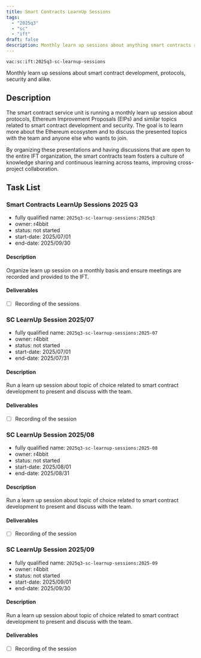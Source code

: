 ```yaml
---
title: Smart Contracts LearnUp Sessions
tags:
  - "2025q3"
  - "sc"
  - "ift"
draft: false
description: Monthly learn up sessions about anything smart contracts related.
---
```


`vac:sc:ift:2025q3-sc-learnup-sessions`

Monthly learn up sessions about smart contract development, protocols, security and alike.

## Description

The smart contract service unit is running a monthly learn up session about protocols, 
Ethereum Improvement Proposals (EIPs) and similar topics related to smart contract development and security.
The goal is to learn more about the Ethereum ecosystem and to discuss the presented topics with the team and anyone else who wants to join.

By organizing these presentations and having discussions that are open to the entire IFT organization,
the smart contracts team fosters a culture of knowledge sharing and continuous learning across teams,
improving cross-project collaboration.

## Task List

### Smart Contracts LearnUp Sessions 2025 Q3

* fully qualified name: `2025q3-sc-learnup-sessions:2025q3`
* owner: r4bbit
* status: not started
* start-date: 2025/07/01
* end-date: 2025/09/30

#### Description

Organize learn up session on a monthly basis and ensure meetings are recorded and provided to the IFT.

#### Deliverables

- [ ] Recording of the sessions

### SC LearnUp Session 2025/07

* fully qualified name: `2025q3-sc-learnup-sessions:2025-07`
* owner: r4bbit
* status: not started
* start-date: 2025/07/01
* end-date: 2025/07/31

#### Description

Run a learn up session about topic of choice related to smart contract development to present and discuss with the team.

#### Deliverables

- [ ] Recording of the session

### SC LearnUp Session 2025/08

* fully qualified name: `2025q3-sc-learnup-sessions:2025-08`
* owner: r4bbit
* status: not started
* start-date: 2025/08/01
* end-date: 2025/08/31

#### Description

Run a learn up session about topic of choice related to smart contract development to present and discuss with the team.

#### Deliverables

- [ ] Recording of the session

### SC LearnUp Session 2025/09

* fully qualified name: `2025q3-sc-learnup-sessions:2025-09`
* owner: r4bbit
* status: not started
* start-date: 2025/09/01
* end-date: 2025/09/30

#### Description

Run a learn up session about topic of choice related to smart contract development to present and discuss with the team.

#### Deliverables

- [ ] Recording of the session


